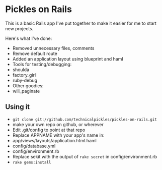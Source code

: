 # Pickles on Rails

This is a basic Rails app I've put together to make it easier for me to start new projects.

Here's what I've done:

 * Removed unnecessary files, comments
 * Remove default route
 * Added an application layout using blueprint and haml
 * Tools for testing/debugging:
  * shoulda
  * factory_girl
  * ruby-debug
 * Other goodies:
  * will_paginate
  
## Using it

 * `git clone git://github.com/technicalpickles/pickles-on-rails.git`
 * make your own repo on github, or wherever
 * Edit .git/config to point at that repo
 * Replace APPNAME with your app's name in:
  * app/views/layouts/application.html.haml
  * config/database.yml
  * config/environment.rb
 * Replace sekit with the output of `rake secret` in config/environment.rb
 * `rake gems:install`
